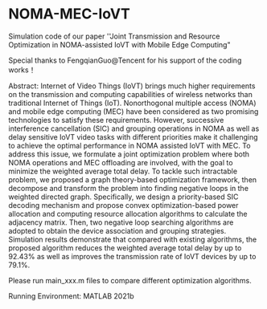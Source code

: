 # NOMA-MEC-IoVT
Simulation code of our paper ''Joint Transmission and Resource Optimization in
NOMA-assisted IoVT with Mobile Edge Computing"

Special thanks to FengqianGuo@Tencent for his support of the coding works！

Abstract: Internet of Video Things (IoVT) brings much higher requirements on the transmission and computing capabilities of wireless networks than traditional Internet of Things (IoT). Nonorthogonal multiple access (NOMA) and mobile edge computing (MEC) have been considered as two promising technologies to satisfy these requirements. However, successive interference cancellation (SIC) and grouping operations in NOMA as well as delay sensitive IoVT video tasks with different priorities make it challenging to achieve the optimal performance in NOMA assisted IoVT with MEC. To address this issue, we formulate a joint optimization problem where both NOMA operations and MEC offloading are involved, with the goal to minimize the weighted average total delay. To tackle such intractable problem, we proposed a graph theory-based optimization framework, then decompose and transform the problem into finding negative loops in the weighted directed graph. Specifically, we design a priority-based SIC decoding mechanism and propose convex optimization-based power allocation and computing resource allocation algorithms to calculate the adjacency matrix. Then, two negative loop searching algorithms are adopted to obtain the device association and grouping strategies. Simulation results demonstrate that compared with existing algorithms, the proposed algorithm reduces the weighted average total delay by up to 92.43% as well as improves the transmission rate of IoVT devices by up to 79.1%.

Please run main_xxx.m files to compare different optimization algorithms.

Running Environment: MATLAB 2021b
